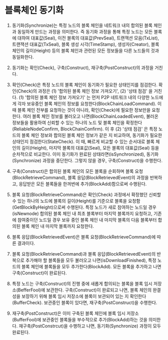 # 블록체인 동기화

1. 동기화(Synchronize)는 특정 노드의 블록 체인을 네트워크 내의 합의된 블록 체인과 동일하게 만드는 과정을 의미한다. 즉 동기화 과정을 통해 특정 노드는 모든 블록에 대하여 대표값(Seal), 이전 블록의 대표값(PrevSeal), 트랜잭션 모음(TxList), 트랜잭션 대표값(TxSeal), 블록 생성 시각(TimeStamp), 생성자(Creator), 블록 체인의 길이(Height) 등의 블록 체인과 관련된 모든 정보들을 다른 노드들의 것과 동일화한다.

1. 동기화는 확인(Check), 구축(Construct), 재구축(PostConstruct)의 과정을 거친다.
2. 확인(Check)은 특정 노드의 블록 체인이 동기화가 필요한 상태인지를 점검한다. 확인(Check)의 과정은 (1) '합의된 블록 체인 정보 가져오기', (2) '상태 점검' 을 거친다. (1) '합의된 블록 체인 정보 가져오기' 는  먼저 P2P 네트워크 내의 다양한 노드에게 각자 보유중인 블록 체인의 정보를 요청한다(BlockChainLoadCommand). 이 때 블록 체인 전부를 요청하는 것이 아니라, 확인(Check)에 필요한 정보만을 요청한다. 여러 블록 체인 정보를 불러오고 나면(BlockChainLoadedEvent), 불러온 정보들을 활용하여 신뢰할 수 있는 하나의 노드 및 블록 체인을 확정한다(ReliableNodeConfirm, BlockChainConfirm). 이 후 (2) '상태 점검' 은 특정 노드의 블록 체인 정보와 합의된 블록 체인 정보가 같은 지 비교하여, 동기화가 필요한 상태인지 점검한다(StateCheck). 이 때, 빠르게 비교할 수 있는 순서대로 블록 체인의 길이(Height), 마지막 블록의 대표값(Seal), 모든 블록의 대표값(Seal) 등을 순차적으로 비교한다. 이미 동기화가 완료된 상태라면(isSynchronized), 동기화(Synchronize) 과정을 중단한다. 그렇지 않을 경우, 구축(Construct)을 수행한다.
3. 구축(Construct)은 합의된 블록 체인의 모든 블록을 순회하며 블록 요청(BlockRetrieveCommand), 블록 응답(BlockRetrievedEvent)의 과정을 반복하고, 응답받은 모든 블록들을 한꺼번에 추가(BlockAdd)함으로써 수행된다.
4. 블록 요청(BlockRetrieveCommand)은 확인(Check) 과정에서 확정했던 신뢰할 수 있는 하나의 노드에 블록의 길이(Height)를 기준으로 블록을 요청함(GetBlockByHeight)으로써 수행된다. 특정 노드가 새로 참여하는 노드일 경우(isNewnode) 합의된 블록 체인 내 최초 블록부터 마지막 블록까지 요청하고, 기존에 참여중이던 노드일 경우 보유 중인 블록 체인 내 마지막 블록의 다음 블록부터 합의된 블록 체인 내 마지막 블록까지 요청한다.
5. 블록 응답(BlockRetrievedEvent)은 블록 요청(BlockRetrieveCommand)에 따른 결과이다.
6. 블록 요청(BlockRetrieveCommand)과 블록 응답(BlockRetrievedEvent)의 반복으로 추가해야 할 블록들을 모두 불러오고 나면(isDownloadFinished), 특정 노드의 블록 체인에 블록들을 모두 추가한다(BlockAdd). 모든 블록을 추가하고 나면 구축(Construct)이 완료된다.
7. 특정 노드는 구축(Construct)의 진행 중에 새롭게 합의되는 블록을 블록 임시 저장소(BefferFool)에 보관한다. 구축(Construct)이 완료되고 나면, 블록 체인의 완결성을 보장하기 위해 블록 임시 저장소에 블록이 보관되어 있는 지 확인한다(BufferCheck). 보관중인 블록이 있다면, 재구축(PostConstruct)을 수행한다.
8. 재구축(PostConstruct)은 이미 구축된 블록 체인에 블록 임시 저장소(BufferFool)에 보관중인 블록들을 부수적으로 추가(BlockAdd)하는 것을 의미한다. 재구축(PostConstrcut)을 수행하고 나면, 동기화(Synchronize) 과정이 모두 완료된다.